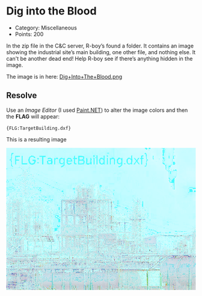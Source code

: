 # Dig into the Blood

- Category: Miscellaneous
- Points: 200

In the zip file in the C&C server, R-boy’s found a folder. It contains an image showing the industrial site’s main building, one other file, and nothing else. It can't be another dead end! Help R-boy see if there’s anything hidden in the image.

The image is in here: [Dig+Into+The+Blood.png](https://challenges.reply.com/tamtamy/file/download-550687.action)

## Resolve

Use an _Image Editor_ (I used [Paint.NET](https://www.getpaint.net/)) to alter the image colors and then the **FLAG** will appear:

```text
{FLG:TargetBuilding.dxf}
```

This is a resulting image

![Dig Into The Blood (altered)](Dig+into+the+Blood_alt.png "Dig Into The Blood Altered")

